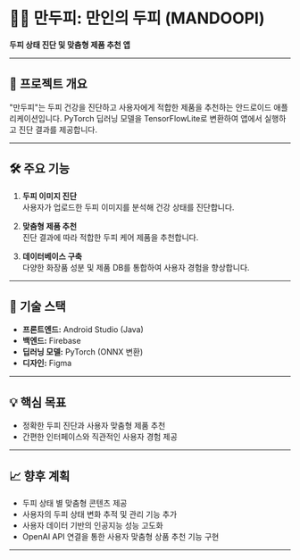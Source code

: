 # 🧑‍💻 만두피: 만인의 두피 (MANDOOPI)
**두피 상태 진단 및 맞춤형 제품 추천 앱**  

---

## 📌 **프로젝트 개요**  
"만두피"는 두피 건강을 진단하고 사용자에게 적합한 제품을 추천하는 안드로이드 애플리케이션입니다. PyTorch 딥러닝 모델을 TensorFlowLite로 변환하여 앱에서 실행하고 진단 결과를 제공합니다.  

---

## 🛠️ **주요 기능**  
1. **두피 이미지 진단**  
   사용자가 업로드한 두피 이미지를 분석해 건강 상태를 진단합니다.  

2. **맞춤형 제품 추천**  
   진단 결과에 따라 적합한 두피 케어 제품을 추천합니다.  

3. **데이터베이스 구축**  
   다양한 화장품 성분 및 제품 DB를 통합하여 사용자 경험을 향상합니다.  

---

## 🤖 **기술 스택**  
- **프론트엔드:** Android Studio (Java)  
- **백엔드:** Firebase  
- **딥러닝 모델:** PyTorch (ONNX 변환)
- **디자인:** Figma  

---

## 💡 **핵심 목표**  
- 정확한 두피 진단과 사용자 맞춤형 제품 추천  
- 간편한 인터페이스와 직관적인 사용자 경험 제공  

---

## 📈 **향후 계획**  
- 두피 상태 별 맞춤형 콘텐츠 제공  
- 사용자의 두피 상태 변화 추적 및 관리 기능 추가  
- 사용자 데이터 기반의 인공지능 성능 고도화
- OpenAI API 연결을 통한 사용자 맞춤형 상품 추천 기능 구현

---
